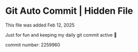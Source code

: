 # Git Auto Commit | Hidden File

This file was added Feb 12, 2025

Just for fun and keeping my daily git commit active 🤪

commit number: 2259960

